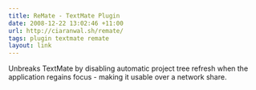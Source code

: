 ```yaml
---
title: ReMate - TextMate Plugin
date: 2008-12-22 13:02:46 +11:00
url: http://ciaranwal.sh/remate/
tags: plugin textmate remate
layout: link
---
```

Unbreaks TextMate by disabling automatic project tree refresh when the application regains focus - making it usable over a network share.
